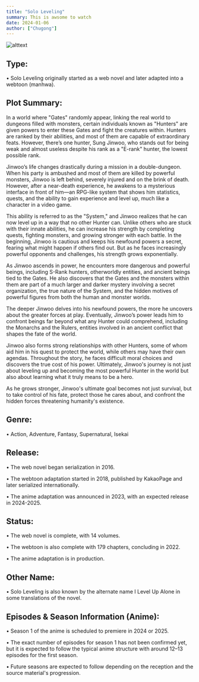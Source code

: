 ```yaml
---
title: "Solo Leveling"
summary: This is awsome to watch
date: 2024-01-06
author: ["Chugong"]
---
```

![alttext](/solo-leveling.jpg)

## Type:

• Solo Leveling originally started as a web novel and later adapted into a webtoon (manhwa).



## Plot Summary:

In a world where "Gates" randomly appear, linking the real world to dungeons filled with monsters, certain individuals known as "Hunters" are given powers to enter these Gates and fight the creatures within. Hunters are ranked by their abilities, and most of them are capable of extraordinary feats. However, there’s one hunter, Sung Jinwoo, who stands out for being weak and almost useless despite his rank as a "E-rank" hunter, the lowest possible rank.

Jinwoo’s life changes drastically during a mission in a double-dungeon. When his party is ambushed and most of them are killed by powerful monsters, Jinwoo is left behind, severely injured and on the brink of death. However, after a near-death experience, he awakens to a mysterious interface in front of him—an RPG-like system that shows him statistics, quests, and the ability to gain experience and level up, much like a character in a video game.

This ability is referred to as the "System," and Jinwoo realizes that he can now level up in a way that no other Hunter can. Unlike others who are stuck with their innate abilities, he can increase his strength by completing quests, fighting monsters, and growing stronger with each battle. In the beginning, Jinwoo is cautious and keeps his newfound powers a secret, fearing what might happen if others find out. But as he faces increasingly powerful opponents and challenges, his strength grows exponentially.

As Jinwoo ascends in power, he encounters more dangerous and powerful beings, including S-Rank hunters, otherworldly entities, and ancient beings tied to the Gates. He also discovers that the Gates and the monsters within them are part of a much larger and darker mystery involving a secret organization, the true nature of the System, and the hidden motives of powerful figures from both the human and monster worlds.

The deeper Jinwoo delves into his newfound powers, the more he uncovers about the greater forces at play. Eventually, Jinwoo’s power leads him to confront beings far beyond what any Hunter could comprehend, including the Monarchs and the Rulers, entities involved in an ancient conflict that shapes the fate of the world.

Jinwoo also forms strong relationships with other Hunters, some of whom aid him in his quest to protect the world, while others may have their own agendas. Throughout the story, he faces difficult moral choices and discovers the true cost of his power. Ultimately, Jinwoo's journey is not just about leveling up and becoming the most powerful Hunter in the world but also about learning what it truly means to be a hero.

As he grows stronger, Jinwoo's ultimate goal becomes not just survival, but to take control of his fate, protect those he cares about, and confront the hidden forces threatening humanity's existence.




## Genre:

• Action, Adventure, Fantasy, Supernatural, Isekai



## Release:
• The web novel began serialization in 2016.

• The webtoon adaptation started in 2018, published by KakaoPage and later serialized internationally.

• The anime adaptation was announced in 2023, with an expected release in 2024-2025.



## Status:

• The web novel is complete, with 14 volumes.

• The webtoon is also complete with 179 chapters, concluding in 2022.

• The anime adaptation is in production.





## Other Name:

• Solo Leveling is also known by the alternate name I Level Up Alone in some translations of the novel.

## Episodes & Season Information (Anime):

• Season 1 of the anime is scheduled to premiere in 2024 or 2025.

• The exact number of episodes for season 1 has not been confirmed yet, but it is expected to follow the typical anime structure with around 12–13 episodes for the first season.

• Future seasons are expected to follow depending on the reception and the source material's progression.

